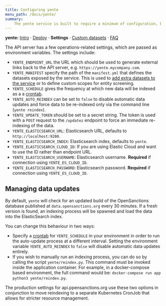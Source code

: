 ```yaml
---
title: Configuring yente
menu_path: /docs/yente/
summary:
    The yente service is built to require a minimum of configuration, but several environment variables can be used to define the ElasticSearch instance to use, and to define a custom data manifest.
---
```


**yente:** [Intro](/docs/yente) · [Deploy](/docs/yente/deploy/) · **Settings** · [Custom datasets](/docs/yente/datasets/) · [FAQ](/docs/yente/faq/)

The API server has a few operations-related settings, which are passed as environment variables. The settings include:

- ``YENTE_ENDPOINT_URL`` the URL which should be used to generate external links back to
  the API server, e.g. ``https://yente.mycompany.com``.
- ``YENTE_MANIFEST`` specify the path of the `manifest.yml` that defines the datasets exposed by the service. This is used to [add extra datasets to the service](/docs/yente/datasets/) or to define custom scopes for entity screening.
- ``YENTE_SCHEDULE`` gives the frequency at which new data will be indexed as a a [crontab](https://crontab.guru/).
- ``YENTE_AUTO_REINDEX`` can be set to ``false`` to disable automatic data updates and force data to be re-indexed only via the command line (``yente reindex``).
- ``YENTE_UPDATE_TOKEN`` should be set to a secret string. The token is used with a `POST` request to the `/updatez` endpoint to force an immediate re-indexing of the data.
- ``YENTE_ELASTICSEARCH_URL``: Elasticsearch URL, defaults to `http://localhost:9200`.
- ``YENTE_ELASTICSEARCH_INDEX``: Elasticsearch index, defaults to `yente`.
- ``YENTE_ELASTICSEARCH_CLOUD_ID``: If you are using Elastic Cloud and want to use the ID rather than endpoint URL.
- ``YENTE_ELASTICSEARCH_USERNAME``: Elasticsearch username. **Required** if connection using ``YENTE_ES_CLOUD_ID``.
- ``YENTE_ELASTICSEARCH_PASSWORD``: Elasticsearch password. **Required** if connection using ``YENTE_ES_CLOUD_ID``.

## Managing data updates

By default, `yente` will check for an updated build of the OpenSanctions database published at `data.opensanctions.org` every 30 minutes. If a fresh version is found, an indexing process will be spawned and load the data into the ElasticSearch index.

You can change this behaviour in two ways:

* Specify a [crontab](https://crontab.guru/) for `YENTE_SCHEDULE` in your environment in order to run the auto-update process at a different interval. Setting the environment variable `YENTE_AUTO_REINDEX` to `false` will disable automatic data updates entirely.
* If you wish to manually run an indexing process, you can do so by calling the script `yente/reindex.py`. This command must be invoked inside the application container. For example, in a docker-compose based environment, the full command would be: `docker-compose run app python3 yente/reindex.py`.

The production settings for api.ppensanctions.org use these two options in conjunction to move reindexing to a separate Kubernetes CronJob that allows for stricter resource management.
